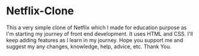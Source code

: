 # Netflix-Clone
This a very simple clone of Netflix which I made for education purpose as I'm starting my journey of front end development.
It uses HTML and CSS.
I'll keep adding features as I learn in my journey.
Hope you support me and suggest my any changes, knowledge, help, advice, etc.
Thank You.
